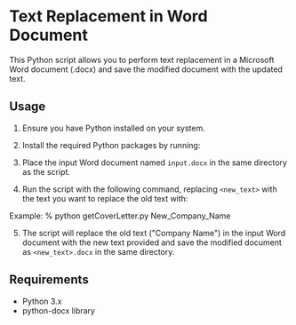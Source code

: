 # Text Replacement in Word Document

This Python script allows you to perform text replacement in a Microsoft Word document (.docx) and save the modified document with the updated text.

## Usage

1. Ensure you have Python installed on your system.
2. Install the required Python packages by running:


3. Place the input Word document named `input.docx` in the same directory as the script.
4. Run the script with the following command, replacing `<new_text>` with the text you want to replace the old text with:

Example: % python getCoverLetter.py New_Company_Name

5. The script will replace the old text ("Company Name") in the input Word document with the new text provided and save the modified document as `<new_text>.docx` in the same directory.

## Requirements

- Python 3.x
- python-docx library
